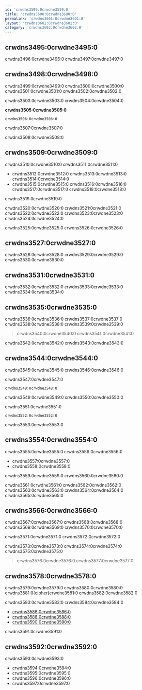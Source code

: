 ```yaml
---
id: 'crwdns3599:0crwdne3599:0'
title: 'crwdns3600:0crwdne3600:0'
permalink: 'crwdns3601:0crwdne3601:0'
layout: 'crwdns3602:0crwdne3602:0'
category: 'crwdns3603:0crwdne3603:0'
---
```

## crwdns3495:0crwdne3495:0

crwdns3496:0crwdne3496:0 crwdns3497:0crwdne3497:0

## crwdns3498:0crwdne3498:0

crwdns3499:0crwdne3499:0 crwdns3500:0crwdne3500:0 crwdns3501:0crwdne3501:0 crwdns3502:0crwdne3502:0

crwdns3503:0crwdne3503:0 crwdns3504:0crwdne3504:0

**crwdns3505:0crwdne3505:0**

    crwdns3506:0crwdne3506:0
    

crwdns3507:0crwdne3507:0

crwdns3508:0crwdne3508:0

## crwdns3509:0crwdne3509:0

crwdns3510:0crwdne3510:0 crwdns3511:0crwdne3511:0

* crwdns3512:0crwdne3512:0 crwdns3513:0crwdne3513:0 crwdns3514:0crwdne3514:0
* crwdns3515:0crwdne3515:0 crwdns3516:0crwdne3516:0 crwdns3517:0crwdne3517:0 crwdns3518:0crwdne3518:0

crwdns3519:0crwdne3519:0

crwdns3520:0crwdne3520:0 crwdns3521:0crwdne3521:0 crwdns3522:0crwdne3522:0 crwdns3523:0crwdne3523:0 crwdns3524:0crwdne3524:0

crwdns3525:0crwdne3525:0 crwdns3526:0crwdne3526:0

## crwdns3527:0crwdne3527:0

crwdns3528:0crwdne3528:0 crwdns3529:0crwdne3529:0 crwdns3530:0crwdne3530:0

## crwdns3531:0crwdne3531:0

crwdns3532:0crwdne3532:0 crwdns3533:0crwdne3533:0 crwdns3534:0crwdne3534:0

## crwdns3535:0crwdne3535:0

crwdns3536:0crwdne3536:0 crwdns3537:0crwdne3537:0 crwdns3538:0crwdne3538:0 crwdns3539:0crwdne3539:0

> crwdns3540:0crwdne3540:0 crwdns3541:0crwdne3541:0

crwdns3542:0crwdne3542:0 crwdns3543:0crwdne3543:0

## crwdns3544:0crwdne3544:0

crwdns3545:0crwdne3545:0 crwdns3546:0crwdne3546:0

crwdns3547:0crwdne3547:0

    crwdns3548:0crwdne3548:0
    

crwdns3549:0crwdne3549:0 crwdns3550:0crwdne3550:0

crwdns3551:0crwdne3551:0

    crwdns3552:0crwdne3552:0
    

crwdns3553:0crwdne3553:0

## crwdns3554:0crwdne3554:0

crwdns3555:0crwdne3555:0 crwdns3556:0crwdne3556:0

* crwdns3557:0crwdne3557:0
* crwdns3558:0crwdne3558:0

crwdns3559:0crwdne3559:0 crwdns3560:0crwdne3560:0

crwdns3561:0crwdne3561:0 crwdns3562:0crwdne3562:0 crwdns3563:0crwdne3563:0 crwdns3564:0crwdne3564:0 crwdns3565:0crwdne3565:0

## crwdns3566:0crwdne3566:0

crwdns3567:0crwdne3567:0 crwdns3568:0crwdne3568:0 crwdns3569:0crwdne3569:0 crwdns3570:0crwdne3570:0

crwdns3571:0crwdne3571:0 crwdns3572:0crwdne3572:0

crwdns3573:0crwdne3573:0 crwdns3574:0crwdne3574:0 crwdns3575:0crwdne3575:0

> crwdns3576:0crwdne3576:0 crwdns3577:0crwdne3577:0

## crwdns3578:0crwdne3578:0

crwdns3579:0crwdne3579:0 crwdns3580:0crwdne3580:0 crwdns3581:0{cipher}crwdne3581:0 crwdns3582:0crwdne3582:0

crwdns3583:0crwdne3583:0 crwdns3584:0crwdne3584:0

* [crwdns3586:0crwdne3586:0](crwdns3585:0crwdne3585:0)
* [crwdns3588:0crwdne3588:0](crwdns3587:0crwdne3587:0)
* [crwdns3590:0crwdne3590:0](crwdns3589:0crwdne3589:0)

crwdns3591:0crwdne3591:0

## crwdns3592:0crwdne3592:0

crwdns3593:0crwdne3593:0

* crwdns3594:0crwdne3594:0
* crwdns3595:0crwdne3595:0
* crwdns3596:0crwdne3596:0
* crwdns3597:0crwdne3597:0